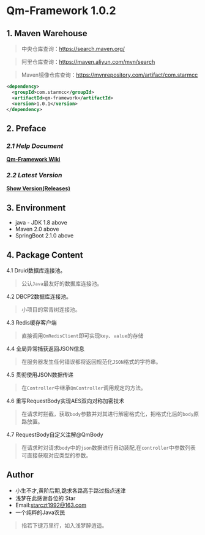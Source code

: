 # Qm-Framework 1.0.2

## 1. Maven Warehouse

> 中央仓库查询：https://search.maven.org/

> 阿里仓库查询：https://maven.aliyun.com/mvn/search

> Maven镜像仓库查询：https://mvnrepository.com/artifact/com.starmcc

```xml
<dependency>
  <groupId>com.starmcc</groupId>
  <artifactId>qm-framework</artifactId>
  <version>1.0.1</version>
</dependency>
```

## 2. Preface

### *2.1 Help Document*

[**Qm-Framework Wiki**](https://github.com/starmcc/qm-framework/wiki)

### *2.2 Latest Version*

[**Show Version(Releases)**](https://github.com/starmcc/qm-framework/releases)

## 3. Environment

* java - JDK 1.8 above
* Maven 2.0 above
* SpringBoot 2.1.0 above

## 4. Package Content

4.1 Druid数据库连接池。

> 公认`Java`最友好的数据库连接池。

4.2 DBCP2数据库连接池。

> 小项目的常青树连接池。

4.3 Redis缓存客户端

> 直接调用`QmRedisClient`即可实现`key`、`value`的存储

4.4 全局异常捕获返回JSON信息

> 在服务器发生任何错误都将返回规范化`JSON`格式的字符串。

4.5 贯彻使用JSON数据传递

> 在`Controller`中继承`QmController`调用规定的方法。

4.6 重写RequestBody实现AES双向对称加密技术

> 在请求时拦截，获取`body`参数并对其进行解密格式化，把格式化后的`body`原路放置。

4.7 RequestBody自定义注解@QmBody

> 在请求时对请求`body`中的`json`数据进行自动装配,在`controller`中参数列表可直接获取对应类型的参数。




## Author

- 小生不才,黄阶后期,跪求各路高手路过指点迷津
- 浅梦在此感谢各位的 Star
- Email:starczt1992@163.com
- 一个纯粹的Java农民

> 指若下键万里行，如入浅梦醉逍遥。